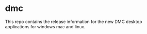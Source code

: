 # dmc
This repo contains the release information for the new DMC desktop applications for windows mac and linux.
